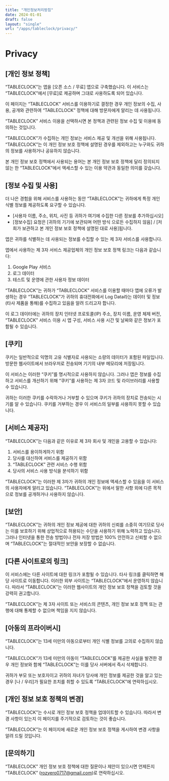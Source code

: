 ```yaml
---
title: "개인정보처리방침"
date: 2024-01-01
draft: false
layout: "single"
url: "/apps/tableclock/privacy/"
---
```


# Privacy

## [개인 정보 정책]

“TABLECLOCK”는 앱을 [오픈 소스 / 무료] 앱으로 구축했습니다. 이 서비스는 “TABLECLOCK”에서 [무료]로 제공하며 그대로 사용하도록 되어 있습니다.

이 페이지는 “TABLECLOCK” 서비스를 이용하기로 결정한 경우 개인 정보의 수집, 사용, 공개와 관련하여 “TABLECLOCK” 정책에 대해 방문자에게 알리는 데 사용됩니다.

“TABLECLOCK” 서비스 이용을 선택하시면 본 정책과 관련된 정보 수집 및 이용에 동의하는 것입니다.

“TABLECLOCK”가 수집하는 개인 정보는 서비스 제공 및 개선을 위해 사용됩니다. “TABLECLOCK”는 이 개인 정보 보호 정책에 설명된 경우를 제외하고는 누구와도 귀하의 정보를 사용하거나 공유하지 않습니다.

본 개인 정보 보호 정책에서 사용되는 용어는 본 개인 정보 보호 정책에 달리 정의되지 않는 한 “TABLECLOCK”에서 액세스할 수 있는 이용 약관과 동일한 의미를 갖습니다.

## [정보 수집 및 사용]

더 나은 경험을 위해 서비스를 사용하는 동안 “TABLECLOCK”는 귀하에게 특정 개인 식별 정보를 제공하도록 요구할 수 있습니다.

* [사용자 이름, 주소, 위치, 사진 등 귀하가 여기에 수집한 다른 정보를 추가하십시오]  
* [정보수집] 요청은 [귀하의 기기에 보관되며 어떤 방식 으로든 수집하지 않음] / [저희가 보관하고 본 개인 정보 보호 정책에 설명된 대로 사용]됩니다.

앱은 귀하를 식별하는 데 사용되는 정보를 수집할 수 있는 제 3자 서비스를 사용합니다.

앱에서 사용하는 제 3자 서비스 제공업체의 개인 정보 보호 정책 링크는 다음과 같습니다:

1. Google Play 서비스
2. 로그 데이터
3. 테스트 및 운영에 관한 사용자 정보 데이터

“TABLECLOCK”는 귀하가 “TABLECLOCK” 서비스를 이용할 때마다 앱에 오류가 발생하는 경우 “TABLECLOCK”가 귀하의 휴대전화에서 Log Data라는 데이터 및 정보(타사 제품을 통해)를 수집하고 있음을 알려 드리고자 합니다.

이 로그 데이터에는 귀하의 장치 인터넷 프로토콜(IP) 주소, 장치 이름, 운영 체제 버전, “TABLECLOCK” 서비스 이용 시 앱 구성, 서비스 사용 시간 및 날짜와 같은 정보가 포함될 수 있습니다.

## [쿠키]

쿠키는 일반적으로 익명의 고유 식별자로 사용되는 소량의 데이터가 포함된 파일입니다. 방문한 웹사이트에서 브라우저로 전송되며 기기의 내부 메모리에 저장됩니다.

이 서비스는 이러한 “쿠키”를 명시적으로 사용하지 않습니다. 그러나 앱은 정보를 수집하고 서비스를 개선하기 위해 “쿠키”를 사용하는 제 3자 코드 및 라이브러리를 사용할 수 있습니다.

귀하는 이러한 쿠키를 수락하거나 거부할 수 있으며 쿠키가 귀하의 장치로 전송되는 시기를 알 수 있습니다. 쿠키를 거부하는 경우 이 서비스의 일부를 사용하지 못할 수 있습니다.

## [서비스 제공자]

“TABLECLOCK”는 다음과 같은 이유로 제 3자 회사 및 개인을 고용할 수 있습니다:

1. 서비스를 용이하게하기 위함
2. 당사를 대신하여 서비스를 제공하기 위함
3. “TABLECLOCK” 관련 서비스 수행 위함
4. 당사의 서비스 사용 방식을 분석하기 위함

“TABLECLOCK”는 이러한 제 3자가 귀하의 개인 정보에 액세스할 수 있음을 이 서비스의 사용자에게 알리고 있습니다. “TABLECLOCK”는 위에서 말한 사항 외에 다른 목적으로 정보를 공개하거나 사용하지 않습니다.

## [보안]

“TABLECLOCK”는 귀하의 개인 정보 제공에 대한 귀하의 신뢰를 소중히 여기므로 당사는 이를 보호하기 위해 상업적으로 허용되는 수단을 사용하기 위해 노력하고 있습니다. 그러나 인터넷을 통한 전송 방법이나 전자 저장 방법은 100% 안전하고 신뢰할 수 없으며 “TABLECLOCK”는 절대적인 보안을 보장할 수 없습니다.

## [다른 사이트로의 링크]

이 서비스에는 다른 사이트에 대한 링크가 포함될 수 있습니다. 타사 링크를 클릭하면 해당 사이트로 이동합니다. 이러한 외부 사이트는 “TABLECLOCK”에서 운영하지 않습니다. 따라서 “TABLECLOCK”는 이러한 웹사이트의 개인 정보 보호 정책을 검토할 것을 강력히 권고합니다.

“TABLECLOCK”는 제 3자 사이트 또는 서비스의 콘텐츠, 개인 정보 보호 정책 또는 관행에 대해 통제할 수 없으며 책임을 지지 않습니다.

## [아동의 프라이버시]

“TABLECLOCK”는 13세 미만의 아동으로부터 개인 식별 정보를 고의로 수집하지 않습니다.

“TABLECLOCK”가 13세 미만의 아동이 “TABLECLOCK”를 제공한 사실을 발견한 경우 개인 정보와 함께 “TABLECLOCK”는 이를 당사 서버에서 즉시 삭제합니다.

귀하가 부모 또는 보호자이고 귀하의 자녀가 당사에 개인 정보를 제공한 것을 알고 있는 경우 [나 / 우리]가 필요한 조치를 취할 수 있도록 “TABLECLOCK”에 연락하십시오.

## [개인 정보 보호 정책의 변경]

“TABLECLOCK”는 수시로 개인 정보 보호 정책을 업데이트할 수 있습니다. 따라서 변경 사항이 있는지 이 페이지를 주기적으로 검토하는 것이 좋습니다.

“TABLECLOCK”는 이 페이지에 새로운 개인 정보 보호 정책을 게시하여 변경 사항을 알려 드릴 것입니다.

## [문의하기]

“TABLECLOCK” 개인 정보 보호 정책에 대한 질문이나 제안이 있으시면 언제든지 “TABLECLOCK” (rozyero0717@gmail.com)로 연락하십시오.
